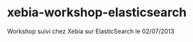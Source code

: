 xebia-workshop-elasticsearch
============================

Workshop suivi chez Xebia sur ElasticSearch le 02/07/2013
